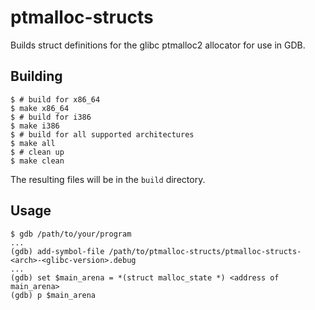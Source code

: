 # ptmalloc-structs

Builds struct definitions for the glibc ptmalloc2 allocator for use in GDB.

## Building

```shell
$ # build for x86_64
$ make x86_64
$ # build for i386
$ make i386
$ # build for all supported architectures
$ make all
$ # clean up
$ make clean
```

The resulting files will be in the `build` directory.

## Usage

```shell
$ gdb /path/to/your/program
...
(gdb) add-symbol-file /path/to/ptmalloc-structs/ptmalloc-structs-<arch>-<glibc-version>.debug
...
(gdb) set $main_arena = *(struct malloc_state *) <address of main_arena>
(gdb) p $main_arena
```
